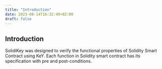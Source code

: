 ```yaml
---
title: "Introduction"
date: 2023-08-14T16:32:40+02:00
draft: false
---
```


## Introduction

SolidiKey was designed to verify the functional properties of Solidity Smart Contract using KeY.
Each function in Solidity smart contract has its specification with pre and post-conditions.
